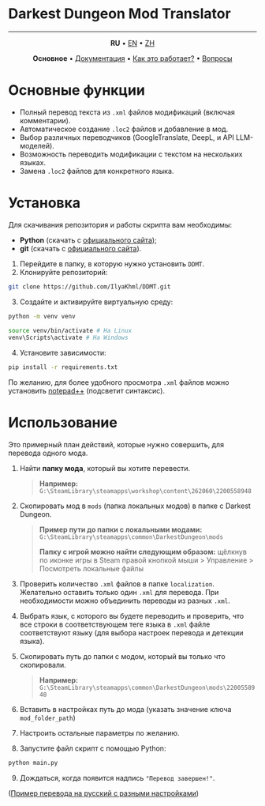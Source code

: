 
# Darkest Dungeon Mod Translator

---
<p align='center'>
    <b>RU</b> • <a href='docs\en\README.md'>EN</a> • <a href='docs\zh\README.md'>ZH</a>
</p>
<p align='center'>
    <b>Основное</b> • 
    <a href='docs\ru\settings.md'>Документация</a> • <a href='docs\ru\how_it_works.md'>Как это работает?</a> • <a href='docs\ru\qa.md'>Вопросы</a>
</p>


# Основные функции
* Полный перевод текста из `.xml` файлов модификаций (включая комментарии).
* Автоматическое создание `.loc2` файлов и добавление в мод.
* Выбор различных переводчиков (GoogleTranslate, DeepL, и API LLM-моделей).
* Возможность переводить модификации с текстом на нескольких языках.
* Замена `.loc2` файлов для конкретного языка.


# Установка 
Для скачивания репозитория и работы скрипта вам необходимы:
* **Python** (скачать с [официального сайта](https://www.python.org/downloads/));
* **git** (скачать с [официального сайта](https://git-scm.com/downloads)).

1. Перейдите в папку, в которую нужно установить `DDMT`.
2. Клонируйте репозиторий:
``` bash
git clone https://github.com/IlyaKhml/DDMT.git
```
3. Создайте и активируйте виртуальную среду:
``` bash
python -m venv venv

source venv/bin/activate # На Linux
venv\Scripts\activate # На Windows
```
4. Установите зависимости:
``` bash
pip install -r requirements.txt
```

По желанию, для более удобного просмотра `.xml` файлов можно установить [notepad++](https://notepad-plus-plus.org/downloads/) (подсветит синтаксис).

# Использование
Это примерный план действий, которые нужно совершить, для перевода одного мода.

1. Найти **папку мода**, который вы хотите перевести.
   > **Например:** `G:\SteamLibrary\steamapps\workshop\content\262060\2200558948`

2. Скопировать мод в `mods` (папка локальных модов) в папке с Darkest Dungeon.
    > **Пример пути до папки с локальными модами:** `G:\SteamLibrary\steamapps\common\DarkestDungeon\mods`
    > 
    > **Папку с игрой можно найти следующим образом:** щёлкнув по иконке игры в Steam правой кнопкой мыши > Управление > Посмотреть локальные файлы 

3. Проверить количество `.xml` файлов в папке `localization`. Желательно оставить только один `.xml` для перевода. При необходимости можно объединить переводы из разных `.xml`.
   
4. Выбрать язык, с которого вы будете переводить и проверить, что все строки в соответствующем теге языка в `.xml` файле соответствуют языку (для выбора настроек перевода и детекции языка).

5. Скопировать путь до папки с модом, который вы только что скопировали.
   > **Например:** `G:\SteamLibrary\steamapps\common\DarkestDungeon\mods\2200558948`

6. Вставить в настройках путь до мода (указать значение ключа `mod_folder_path`)
7. Настроить остальные параметры по желанию.
8. Запустите файл скрипт с помощью Python:
``` bash
python main.py
```
9. Дождаться, когда появится надпись `"Перевод завершен!"`.


([Пример перевода на русский c разными настройками](docs\translate_example_en_ru.xml))
